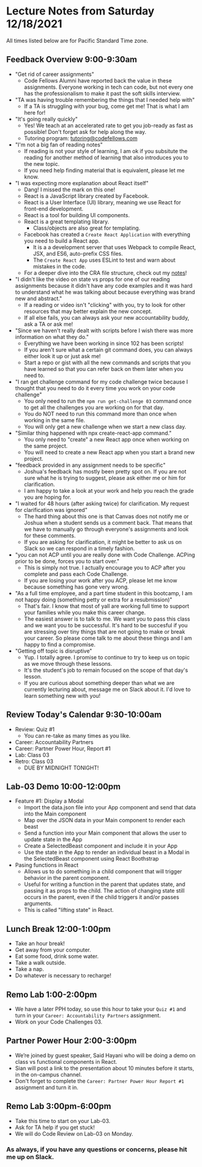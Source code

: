 # Lecture Notes from Saturday 12/18/2021
All times listed below are for Pacific Standard Time zone.

## Feedback Overview 9:00-9:30am
- "Get rid of career assignments"
  - Code Fellows Alumni have reported back the value in these assignments. Everyone working in tech can code, but not every one has the professionalism to make it past the soft skills interview. 
- "TA was having trouble remembering the things that I needed help with"
  - If a TA is struggling with your bug, come get me! That is what I am here for!
- "It's going really quickly"
  - Yes! We teach at an accelerated rate to get you job-ready as fast as possible! Don't forget ask for help along the way.
  - Tutoring program: tutoring@codefellows.com
- "I'm not a big fan of reading notes"
  - If reading is not your style of learning, I am ok if you subsitute the reading for another method of learning that also introduces you to the new topic. 
  - If you need help finding material that is equivalent, please let me know. 
- "I was expecting more explanation about React itself"
  - Dang! I missed the mark on this one!
  - React is a JavaScript library created by Facebook.
  - React is a User Interface (UI) library, meaning we use React for front-end development.
  - React is a tool for building UI components.
  - React is a great templating library.
    - Class/objects are also great for templating.
  - Facebook has created a `Create React Application` with everything you need to build a React app.
    - It is a a development server that uses Webpack to compile React, JSX, and ES6, auto-prefix CSS files.
    - The `Create React App` uses ESLint to test and warn about mistakes in the code.
  - For a deeper dive into the CRA file structure, check out my [notes](./react-directory.md)!
- "I didn't like the video on state vs props for one of our reading assignments because it didn't have any code examples and it was hard to understand what he was talking about because everything was brand new and abstract."
  - If a reading or video isn't "clicking" with you, try to look for other resources that may better explain the new concept. 
  - If all else fails, you can always ask your new accountability buddy, ask a TA or ask me!
- "Since we haven't really dealt with scripts before I wish there was more information on what they do."
  - Everything we have been working in since 102 has been scripts!
  - If you aren't sure what a certain git command does, you can always either look it up or just ask me! 
  - Start a repo or gist with all the new commands and scripts that you have learned so that you can refer back on them later when you need to.
- "I ran get challenge command for my code challenge twice because I thought that you need to do it every time you work on your code challenge"
  - You only need to run the `npm run get-challenge 03` command once to get all the challenges you are working on for that day. 
  - You do NOT need to run this command more than once when working in the same file.
  - You will only get a new challenge when we start a new class day.
- "Similar thing happened with npx create-react-app command."
  - You only need to "create" a new React app once when working on the same project. 
  - You will need to create a new React app when you start a brand new project.
- "feedback provided in any assignment needs to be specific"
  - Joshua's feedback has mostly been pretty spot on. If you are not sure what he is trying to suggest, please ask either me or him for clarification. 
  - I am happy to take a look at your work and help you reach the grade you are hoping for.
- "I waited for 48 hours (after asking twice) for clarification.  My request for clarification was ignored"
  - The hard thing about this one is that Canvas does not notify me or Joshua when a student sends us a comment back. That means that we have to manually go through everyone's assignments and look for these comments. 
  - If you are asking for clarification, it might be better to ask us on Slack so we can respond in a timely fashion.
- "you can not ACP until you are really done with Code Challenge.  ACPing prior to be done, forces you to start over."
  - This is simply not true. I actually encourage you to ACP after you complete and pass each Code Challenge. 
  - If you are losing your work after you ACP, please let me know because something has gone very wrong.
- "As a full time employee, and a part time student in this bootcamp, I am not happy doing (something petty or extra for a resubmission)"
  - That's fair. I know that most of yall are working full time to support your families while you make this career change. 
  - The easiest answer is to talk to me. We want you to pass this class and we want you to be successful. It's hard to be succesful if you are stressing over tiny things that are not going to make or break your career. So please come talk to me about these things and I am happy to find a compromise. 
- "Getting off topic is disruptive"
  - Yup. I totally agree. I promise to continue to try to keep us on topic as we move through these lessons.
  - It's the student's job to remain focused on the scope of that day's lesson.
  - If you are curious about something deeper than what we are currently lecturing about, message me on Slack about it. I'd love to learn something new with you!


## Review Today's Calendar 9:30-10:00am
- Review: Quiz #1
  - You can re-take as many times as you like.
- Career: Accountability Partners
- Career: Partner Power Hour, Report #1
- Lab: Class 03
- Retro: Class 03
  - DUE BY MIDNIGHT TONIGHT! 


## Lab-03 Demo 10:00-12:00pm
- Feature #1: Display a Modal
  - Import the data.json file into your App component and send that data into the Main component
  - Map over the JSON data in your Main component to render each beast
  - Send a function into your Main component that allows the user to update state in the App
  - Create a SelectedBeast component and include it in your App
  - Use the state in the App to render an individual beast in a Modal in the SelectedBeast component using React Boothstrap
- Pasing functions in React
  - Allows us to do something in a child component that will trigger behavior in the parent component.
  - Useful for writing a function in the parent that updates state, and passing it as props to the child. The action of changing state still occurs in the parent, even if the child triggers it and/or passes arguments.
  - This is called "lifting state" in React.


## Lunch Break 12:00-1:00pm
- Take an hour break! 
- Get away from your computer.
- Eat some food, drink some water.
- Take a walk outside.
- Take a nap.
- Do whatever is necessary to recharge!


## Remo Lab 1:00-2:00pm
- We have a later PPH today, so use this hour to take your `Quiz #1` and turn in your `Career: Accountability Partners` assignment.
- Work on your Code Challenges 03.


## Partner Power Hour 2:00-3:00pm
- We’re joined by guest speaker, Said Hayani who will be doing a demo on class vs functional components in React.
- Sian will post a link to the presentation about 10 minutes before it starts, in the on-campus channel.
- Don't forget to complete the `Career: Partner Power Hour Report #1` assignment and turn it in.


## Remo Lab 3:00pm-6:00pm
- Take this time to start on your Lab-03.
- Ask for TA help if you get stuck!
- We will do Code Review on Lab-03 on Monday.


### As always, if you have any questions or concerns, please hit me up on Slack.

